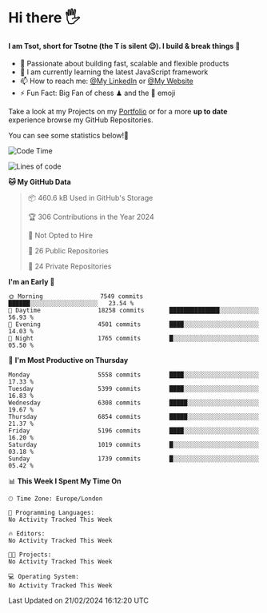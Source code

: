 # Hi there :raised_hand_with_fingers_splayed:
#### I am Tsot, short for Tsotne (the T is silent :wink:). I build & break things :space_invader:
- :telescope: Passionate about building fast, scalable and flexible products
- :seedling: I am currently learning the latest JavaScript framework 
- :mailbox: How to reach me: [@My LinkedIn](https://www.linkedin.com/in/tsotne-gvadzabia/) or [@My Website](https://tsotne.co.uk/contact)
- :zap: Fun Fact: Big Fan of chess ♟ and the 👾 emoji

Take a look at my Projects on my [Portfolio](https://tsotne.co.uk/) or for a more **up to date** experience browse my GitHub Repositories.

You can see some statistics below!:space_invader:
<!--START_SECTION:waka-->
![Code Time](http://img.shields.io/badge/Code%20Time-761%20hrs%202%20mins-blue)

![Lines of code](https://img.shields.io/badge/From%20Hello%20World%20I%27ve%20Written-11.4%20million%20lines%20of%20code-blue)

**🐱 My GitHub Data** 

> 📦 460.6 kB Used in GitHub's Storage 
 > 
> 🏆 306 Contributions in the Year 2024
 > 
> 🚫 Not Opted to Hire
 > 
> 📜 26 Public Repositories 
 > 
> 🔑 24 Private Repositories 
 > 
**I'm an Early 🐤** 

```text
🌞 Morning                7549 commits        ██████░░░░░░░░░░░░░░░░░░░   23.54 % 
🌆 Daytime                18258 commits       ██████████████░░░░░░░░░░░   56.93 % 
🌃 Evening                4501 commits        ████░░░░░░░░░░░░░░░░░░░░░   14.03 % 
🌙 Night                  1765 commits        █░░░░░░░░░░░░░░░░░░░░░░░░   05.50 % 
```
📅 **I'm Most Productive on Thursday** 

```text
Monday                   5558 commits        ████░░░░░░░░░░░░░░░░░░░░░   17.33 % 
Tuesday                  5399 commits        ████░░░░░░░░░░░░░░░░░░░░░   16.83 % 
Wednesday                6308 commits        █████░░░░░░░░░░░░░░░░░░░░   19.67 % 
Thursday                 6854 commits        █████░░░░░░░░░░░░░░░░░░░░   21.37 % 
Friday                   5196 commits        ████░░░░░░░░░░░░░░░░░░░░░   16.20 % 
Saturday                 1019 commits        █░░░░░░░░░░░░░░░░░░░░░░░░   03.18 % 
Sunday                   1739 commits        █░░░░░░░░░░░░░░░░░░░░░░░░   05.42 % 
```


📊 **This Week I Spent My Time On** 

```text
🕑︎ Time Zone: Europe/London

💬 Programming Languages: 
No Activity Tracked This Week

🔥 Editors: 
No Activity Tracked This Week

🐱‍💻 Projects: 
No Activity Tracked This Week

💻 Operating System: 
No Activity Tracked This Week
```


 Last Updated on 21/02/2024 16:12:20 UTC
<!--END_SECTION:waka-->
